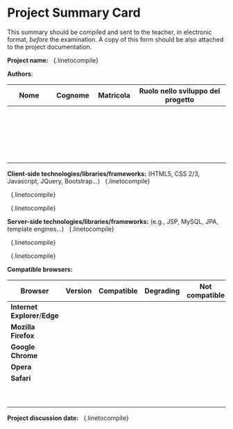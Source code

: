# Project Summary Card

This summary should be compiled and sent to the teacher, in electronic format, *before* the examination. A copy of this form should be also attached to the project documentation.

**Project name:**   &nbsp;
{.linetocompile}

**Authors**:  

<table>
<thead>
<tr><th style="width:20%">Nome</th><th style="width:20%">Cognome</th><th style="width:10%">Matricola</th><th>Ruolo nello sviluppo del progetto</th></tr>
</thead>
<tbody>
<tr><td> </td><td> </td><td> </td><td> </td></tr>
<tr><td> </td><td> </td><td> </td><td> </td></tr>
<tr><td> </td><td> </td><td> </td><td> </td></tr>
<tr><td> </td><td> </td><td> </td><td> </td></tr>
<tr><td> </td><td> </td><td> </td><td> </td></tr>
</tbody>
</table>

**Client-side technologies/libraries/frameworks:** (HTML5, CSS 2/3, Javascript, JQuery, Bootstrap...)   &nbsp;
{.linetocompile}

  &nbsp;
{.linetocompile}

  &nbsp;
{.linetocompile}

**Server-side technologies/libraries/frameworks:** (e.g., JSP, MySQL, JPA, template engines...)   &nbsp;
{.linetocompile}

  &nbsp;
{.linetocompile}

  &nbsp;
{.linetocompile}

**Compatible browsers:**  

| **Browser**                    | **Version** | **Compatible** | **Degrading** | **Not compatible** | **Not tried** |
|--------------------------------|-------------|----------------|---------------|--------------------|---------------|
| **Internet Explorer**/**Edge** |             |                |               |                    |               |
| **Mozilla Firefox**            |             |                |               |                    |               |
| **Google Chrome**              |             |                |               |                    |               |
| **Opera**                      |             |                |               |                    |               |
| **Safari**                     |             |                |               |                    |               |
| &nbsp;                               |             |                |               |                    |               |
| &nbsp;                               |             |                |               |                    |               |

**Project discussion date:**   &nbsp;
{.linetocompile}
